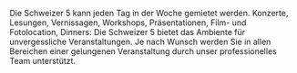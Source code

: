 Die Schweizer 5 kann jeden Tag in der Woche gemietet werden. Konzerte, Lesungen, Vernissagen, Workshops, Präsentationen, Film- und Fotolocation, Dinners: Die Schweizer 5 bietet das Ambiente für unvergessliche Veranstaltungen. Je nach Wunsch werden Sie in allen Bereichen einer gelungenen Veranstaltung durch unser professionelles Team unterstützt.
